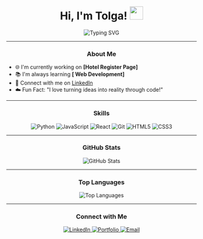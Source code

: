 <h1 align="center">Hi, I'm Tolga! <img src="https://media.giphy.com/media/hvRJCLFzcasrR4ia7z/giphy.gif" width="35"></h1>

<p align="center">
  <img src="https://readme-typing-svg.herokuapp.com?font=Fira+Code&weight=500&size=24&duration=4000&pause=500&color=F75C7E&center=true&vCenter=true&width=435&lines=Passionate+about+Coding!;Always+Learning+New+Things;Building+Awesome+Projects" alt="Typing SVG">
</p>

---

<h3 align="center">About Me</h3>

- 🌐 I'm currently working on **[Hotel Register Page]**
- 📚 I'm always learning **[ Web Development]**
- 🔗 Connect with me on [LinkedIn](https://www.linkedin.com/in/tolgaozpirildak/)
- ☁️ Fun Fact: "I love turning ideas into reality through code!"

---

<h3 align="center">Skills</h3>

<p align="center">
  <img src="https://img.shields.io/badge/Python-3670A0?style=for-the-badge&logo=python&logoColor=ffdd54" alt="Python">
  <img src="https://img.shields.io/badge/JavaScript-F7DF1E?style=for-the-badge&logo=javascript&logoColor=black" alt="JavaScript">
  <img src="https://img.shields.io/badge/React-20232A?style=for-the-badge&logo=react&logoColor=61DAFB" alt="React">
  <img src="https://img.shields.io/badge/Git-F05032?style=for-the-badge&logo=git&logoColor=white" alt="Git">
  <img src="https://img.shields.io/badge/HTML5-E34F26?style=for-the-badge&logo=html5&logoColor=white" alt="HTML5">
  <img src="https://img.shields.io/badge/CSS3-1572B6?style=for-the-badge&logo=css3&logoColor=white" alt="CSS3">
</p>

---

<h3 align="center">GitHub Stats</h3>

<p align="center">
  <img src="https://github-readme-stats.vercel.app/api?username=ShoyoSensei&show_icons=true&theme=radical" alt="GitHub Stats">
</p>

---

<h3 align="center">Top Languages</h3>

<p align="center">
  <img src="https://github-readme-stats.vercel.app/api/top-langs/?username=ShoyoSensei&layout=compact&theme=radical" alt="Top Languages">
</p>

---

<h3 align="center">Connect with Me</h3>

<p align="center">
  <a href="https://www.linkedin.com/in/tolgaozpirildak/">
    <img src="https://img.shields.io/badge/LinkedIn-0077B5?style=for-the-badge&logo=linkedin&logoColor=white" alt="LinkedIn">
  </a>
  <a href="#">
    <img src="https://img.shields.io/badge/Portfolio-000?style=for-the-badge&logo=firefox&logoColor=white" alt="Portfolio">
  </a>
  <a href="mailto:tolgaozpirildak@gmail.com">
    <img src="https://img.shields.io/badge/Email-D14836?style=for-the-badge&logo=gmail&logoColor=white" alt="Email">
  </a>
</p>
